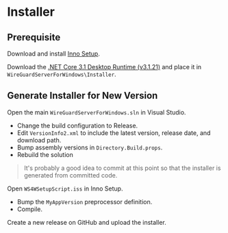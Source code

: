 # Installer

## Prerequisite

Download and install [Inno Setup](https://jrsoftware.org/isinfo.php).

Download the [.NET Core 3.1 Desktop Runtime (v3.1.21)](https://dotnet.microsoft.com/download/dotnet/thank-you/runtime-desktop-3.1.21-windows-x64-installer) and place it in `WireGuardServerForWindows\Installer`.

## Generate Installer for New Version

Open the main `WireGuardServerForWindows.sln` in Visual Studio.
* Change the build configuration to Release.
* Edit `VersionInfo2.xml` to include the latest version, release date, and download path.
* Bump assembly versions in `Directory.Build.props`.
* Rebuild the solution

> It's probably a good idea to commit at this point so that the installer is generated from committed code.

Open `WS4WSetupScript.iss` in Inno Setup.
* Bump the `MyAppVersion` preprocessor definition.
* Compile.

Create a new release on GitHub and upload the installer.